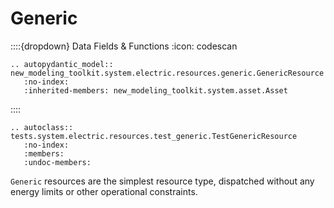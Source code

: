 # Generic

::::{dropdown} Data Fields & Functions
:icon: codescan

```{eval-rst}
.. autopydantic_model:: new_modeling_toolkit.system.electric.resources.generic.GenericResource
   :no-index:
   :inherited-members: new_modeling_toolkit.system.asset.Asset
```

::::

```{eval-rst}
.. autoclass:: tests.system.electric.resources.test_generic.TestGenericResource
   :no-index:
   :members: 
   :undoc-members:
```

`Generic` resources are the simplest resource type, dispatched without any energy limits or other operational
constraints.
